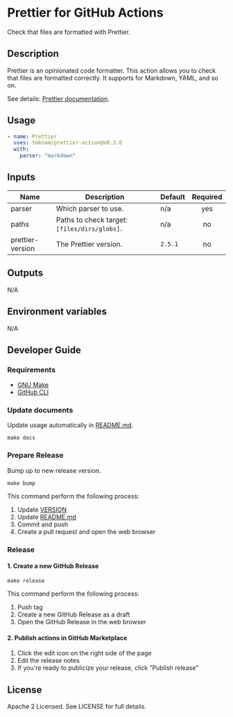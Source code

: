 # Prettier for GitHub Actions

Check that files are formatted with Prettier.

## Description

Prettier is an opinionated code formatter.
This action allows you to check that files are formatted correctly.
It supports for Markdown, YAML, and so on.

See details: [Prettier documentation](https://prettier.io/docs/en/).

## Usage

```yaml
- name: Prettier
  uses: tmknom/prettier-action@v0.2.0
  with:
    parser: "markdown"
```

## Inputs

| Name             | Description                                  | Default | Required |
| ---------------- | -------------------------------------------- | ------- | :------: |
| parser           | Which parser to use.                         | n/a     |   yes    |
| paths            | Paths to check target: `[files/dirs/globs]`. | n/a     |    no    |
| prettier-version | The Prettier version.                        | `2.5.1` |    no    |

## Outputs

N/A

## Environment variables

N/A

## Developer Guide

### Requirements

- [GNU Make](https://www.gnu.org/software/make/)
- [GitHub CLI](https://cli.github.com/)

### Update documents

Update usage automatically in [README.md](/README.md).

```shell
make docs
```

### Prepare Release

Bump up to new release version.

```shell
make bump
```

This command perform the following process:

1. Update [VERSION](/VERSION)
2. Update [README.md](/README.md)
3. Commit and push
4. Create a pull request and open the web browser

### Release

#### 1. Create a new GitHub Release

```shell
make release
```

This command perform the following process:

1. Push tag
2. Create a new GitHub Release as a draft
3. Open the GitHub Release in the web browser

#### 2. Publish actions in GitHub Marketplace

1. Click the edit icon on the right side of the page
2. Edit the release notes
3. If you're ready to publicize your release, click "Publish release"

## License

Apache 2 Licensed. See LICENSE for full details.
